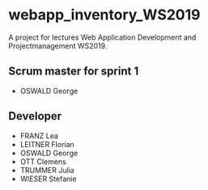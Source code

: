# webapp_inventory_WS2019
A project for lectures Web Application Development and Projectmanagement WS2019.

## Scrum master for sprint 1
- OSWALD George

## Developer
- FRANZ Lea
- LEITNER Florian
- OSWALD George
- OTT Clemens
- TRUMMER Julia
- WIESER Stefanie
